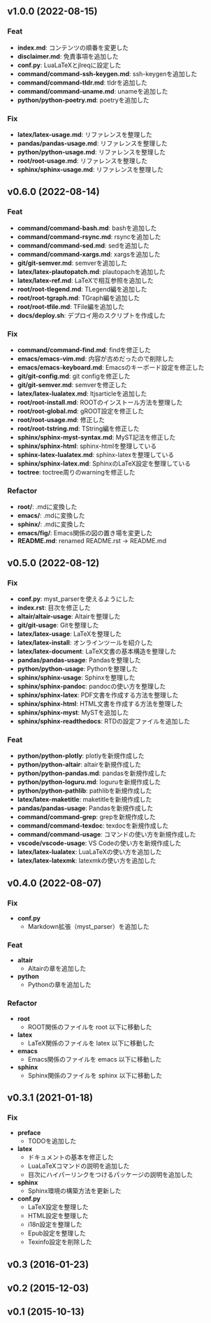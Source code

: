 ## v1.0.0 (2022-08-15)

### Feat

- **index.md**: コンテンツの順番を変更した
- **disclaimer.md**: 免責事項を追加した
- **conf.py**: LuaLaTeXとjlreqに設定した
- **command/command-ssh-keygen.md**: ssh-keygenを追加した
- **command/command-tldr.md**: tldrを追加した
- **command/command-uname.md**: unameを追加した
- **python/python-poetry.md**: poetryを追加した

### Fix

- **latex/latex-usage.md**: リファレンスを整理した
- **pandas/pandas-usage.md**: リファレンスを整理した
- **python/python-usage.md**: リファレンスを整理した
- **root/root-usage.md**: リファレンスを整理した
- **sphinx/sphinx-usage.md**: リファレンスを整理した

## v0.6.0 (2022-08-14)

### Feat

- **command/command-bash.md**: bashを追加した
- **command/command-rsync.md**: rsyncを追加した
- **command/command-sed.md**: sedを追加した
- **command/command-xargs.md**: xargsを追加した
- **git/git-semver.md**: semverを追加した
- **latex/latex-plautopatch.md**: plautopachを追加した
- **latex/latex-ref.md**: LaTeXで相互参照を追加した
- **root/root-tlegend.md**: TLegend編を追加した
- **root/root-tgraph.md**: TGraph編を追加した
- **root/root-tfile.md**: TFile編を追加した
- **docs/deploy.sh**: デプロイ用のスクリプトを作成した

### Fix

- **command/command-find.md**: findを修正した
- **emacs/emacs-vim.md**: 内容が古めだったので削除した
- **emacs/emacs-keyboard.md**: Emacsのキーボード設定を修正した
- **git/git-config.md**: git configを修正した
- **git/git-semver.md**: semverを修正した
- **latex/latex-lualatex.md**: ltjsarticleを追加した
- **root/root-install.md**: ROOTのインストール方法を整理した
- **root/root-global.md**: gROOT設定を修正した
- **root/root-usage.md**: 修正した
- **root/root-tstring.md**: TString編を修正した
- **sphinx/sphinx-myst-syntax.md**: MyST記法を修正した
- **sphinx/sphinx-html**: sphinx-htmlを整理している
- **sphinx-latex-lualatex.md**: sphinx-latexを整理している
- **sphinx/sphinx-latex.md**: SphinxのLaTeX設定を整理している
- **toctree**: toctree周りのwarningを修正した

### Refactor

- **root/**: .mdに変換した
- **emacs/**: .mdに変換した
- **sphinx/**: .mdに変換した
- **emacs/fig/**: Emacs関係の図の置き場を変更した
- **README.md**: renamed README.rst -> README.md

## v0.5.0 (2022-08-12)

### Fix

- **conf.py**: myst_parserを使えるようにした
- **index.rst**: 目次を修正した
- **altair/altair-usage**: Altairを整理した
- **git/git-usage**: Gitを整理した
- **latex/latex-usage**: LaTeXを整理した
- **latex/latex-install**: オンラインツールを紹介した
- **latex/latex-document**: LaTeX文書の基本構造を整理した
- **pandas/pandas-usage**: Pandasを整理した
- **python/python-usage**: Pythonを整理した
- **sphinx/sphinx-usage**: Sphinxを整理した
- **sphinx/sphinx-pandoc**: pandocの使い方を整理した
- **sphinx/sphinx-latex**: PDF文書を作成する方法を整理した
- **sphinx/sphinx-html**: HTML文書を作成する方法を整理した
- **sphinx/sphinx-myst**: MySTを追加した
- **sphinx/sphinx-readthedocs**: RTDの設定ファイルを追加した

### Feat

- **python/python-plotly**: plotlyを新規作成した
- **python/python-altair**: altairを新規作成した
- **python/python-pandas.md**: pandasを新規作成した
- **python/python-loguru.md**: loguruを新規作成した
- **python/python-pathlib**: pathlibを新規作成した
- **latex/latex-maketitle**: maketitleを新規作成した
- **pandas/pandas-usage**: Pandasを新規作成した
- **command/command-grep**: grepを新規作成した
- **command/command-texdoc**: texdocを新規作成した
- **command/command-usage**: コマンドの使い方を新規作成した
- **vscode/vscode-usage**: VS Codeの使い方を新規作成した
- **latex/latex-lualatex**: LuaLaTeXの使い方を追加した
- **latex/latex-latexmk**: latexmkの使い方を追加した

## v0.4.0 (2022-08-07)

### Fix

- **conf.py**
  - Markdown拡張（myst_parser）を追加した

### Feat

- **altair**
  - Altairの章を追加した
- **python**
  - Pythonの章を追加した

### Refactor

- **root**
  - ROOT関係のファイルを root 以下に移動した
- **latex**
  - LaTeX関係のファイルを latex 以下に移動した
- **emacs**
  - Emacs関係のファイルを emacs 以下に移動した
- **sphinx**
  - Sphinx関係のファイルを sphinx 以下に移動した

## v0.3.1 (2021-01-18)


### Fix

- **preface**
  - TODOを追加した
- **latex**
  - ドキュメントの基本を修正した
  - LuaLaTeXコマンドの説明を追加した
  - 目次にハイパーリンクをつけるパッケージの説明を追加した
- **sphinx**
  -  Sphinx環境の構築方法を更新した
- **conf.py**
  - LaTeX設定を整理した
  - HTML設定を整理した
  - i18n設定を整理した
  - Epub設定を整理した
  - Texinfo設定を削除した

## v0.3 (2016-01-23)

## v0.2 (2015-12-03)

## v0.1 (2015-10-13)
